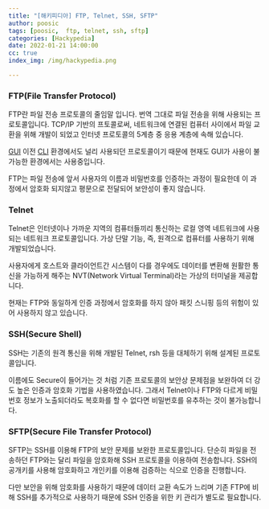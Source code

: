 ```yaml
---
title: "[해키피디아] FTP, Telnet, SSH, SFTP"
author: poosic
tags: [poosic,  ftp, telnet, ssh, sftp]
categories: [Hackypedia]
date: 2022-01-21 14:00:00
cc: true
index_img: /img/hackypedia.png

---
```




### FTP(File Transfer Protocol)

FTP란 파일 전송 프로토콜의 줄임말 입니다. 번역 그대로 파일 전송을 위해 사용되는 프로토콜입니다. TCP/IP 기반의 프토콜로써, 네트워크에 연결된 컴퓨터 사이에서 파일 교환을 위해 개발이 되었고 인터넷 프로토콜의 5계층 중 응용 계층에 속해 있습니다.

[GUI](https://hackyboiz.github.io/2021/09/17/poosic/Shell/) 이전 [CLI](https://hackyboiz.github.io/2021/09/17/poosic/Shell/) 환경에서도 널리 사용되던 프로토콜이기 때문에 현재도 GUI가 사용이 불가능한 환경에서는 사용중입니다.

FTP는 파일 전송에 앞서 사용자의 이름과 비밀번호를 인증하는 과정이 필요한데 이 과정에서 암호화 되지않고 평문으로 전달되어 보안성이 좋지 않습니다.

### Telnet

Telnet은 인터넷이나 가까운 지역의 컴퓨터들끼리 통신하는 로컬 영역 네트워크에 사용되는 네트워크 프로토콜입니다. 가상 단말 기능, 즉, 원격으로 컴퓨터를 사용하기 위해 개발되었습니다.

사용자에게 호스트와 클라이언트간 시스템이 다를 경우에도 데이터를 변환해 원활한 통신을 가능하게 해주는 NVT(Network Virtual Terminal)라는 가상의 터미널을 제공합니다.

현재는 FTP와 동일하게 인증 과정에서 암호화를 하지 않아 패킷 스니핑 등의 위험이 있어 사용하지 않고 있습니다.

### SSH(Secure Shell)

SSH는 기존의 원격 통신을 위해 개발된 Telnet, rsh 등을 대체하기 위해 설계된 프로토콜입니다.

이름에도 Secure이 들어가는 것 처럼 기존 프로토콜의 보안상 문제점을 보완하여 더 강도 높은 인증과 암호화 기법을 사용하였습니다. 그래서 Telnet이나 FTP와 다르게 비밀번호 정보가 노출되더라도 복호화를 할 수 없다면 비밀번호를 유추하는 것이 불가능합니다.

### SFTP(Secure File Transfer Protocol)

SFTP는 SSH를 이용해 FTP의 보안 문제를 보완한 프로토콜입니다. 단순히 파일을 전송하던 FTP와는 달리 파일을 암호화해 SSH 프로토콜을 이용하여 전송합니다. SSH의 공개키를 사용해 암호화하고 개인키를 이용해 검증하는 식으로 인증을 진행합니다.

다만 보안을 위해 암호화를 사용하기 때문에 데이터 교환 속도가 느리며 기존 FTP에 비해 SSH를 추가적으로 사용하기 때문에 SSH 인증을 위한 키 관리가 별도로 필요합니다.
